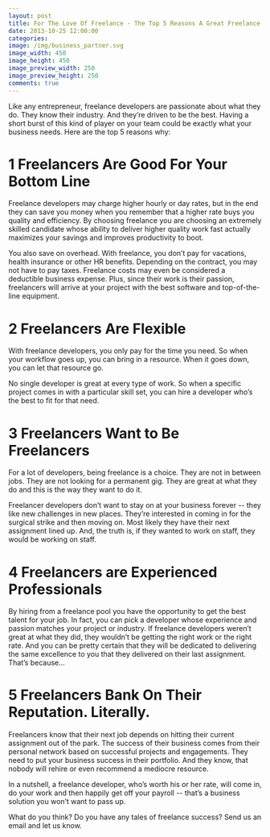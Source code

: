 ```yaml
---
layout: post
title: For The Love Of Freelance - The Top 5 Reasons A Great Freelance Developer Makes Great Business Sense
date: 2013-10-25 12:00:00
categories:
image: /img/business_partner.svg
image_width: 450
image_height: 450
image_preview_width: 250
image_preview_height: 250
comments: true
---
```


Like any entrepreneur, freelance developers are passionate about what they do. They know their industry. And they’re driven to be the best. Having a short burst of this kind of player on your team could be exactly what your business needs. Here are the top 5 reasons why:

<!--more-->

# 1 Freelancers Are Good For Your Bottom Line

Freelance developers may charge higher hourly or day rates, but in the end they can save you money when you remember that a higher rate buys you quality and efficiency. By choosing freelance you are choosing an extremely skilled candidate whose ability to deliver higher quality work fast actually maximizes your savings and improves productivity to boot.

You also save on overhead. With freelance, you don’t pay for vacations, health insurance or other HR benefits. Depending on the contract, you may not have to pay taxes. Freelance costs may even be considered a deductible business expense. Plus, since their work is their passion, freelancers will arrive at your project with the best software and top-of-the-line equipment.

# 2 Freelancers Are Flexible

With freelance developers, you only pay for the time you need. So when your workflow goes up, you can bring in a resource. When it goes down, you can let that resource go.

No single developer is great at every type of work. So when a specific project comes in with a particular skill set, you can hire a developer who’s the best to fit for that need.

# 3 Freelancers Want to Be Freelancers

For a lot of developers, being freelance is a choice. They are not in between jobs. They are not looking for a permanent gig. They are great at what they do and this is the way they want to do it.

Freelancer developers don’t want to stay on at your business forever -- they like new challenges in new places. They’re interested in coming in for the surgical strike and then moving on. Most likely they have their next assignment lined up. And, the truth is, if they wanted to work on staff, they would be working on staff.

# 4 Freelancers are Experienced Professionals

By hiring from a freelance pool you have the opportunity to get the best talent for your job. In fact, you can pick a developer whose experience and passion matches your project or industry. If freelance developers weren’t great at what they did, they wouldn’t be getting the right work or the right rate. And you can be pretty certain that they will be dedicated to delivering the same excellence to you that they delivered on their last assignment. That’s because...

# 5 Freelancers Bank On Their Reputation. Literally.

Freelancers know that their next job depends on hitting their current assignment out of the park. The success of their business comes from their personal network based on successful projects and engagements. They need to put your business success in their portfolio. And they know, that nobody will rehire or even recommend a mediocre resource.

In a nutshell, a freelance developer, who’s worth his or her rate, will come in, do your work and then happily get off your payroll -- that’s a business solution you won’t want to pass up.

What do you think? Do you have any tales of freelance success?  Send us an email and let us know.
